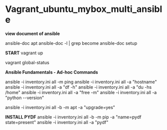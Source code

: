 # Vagrant_ubuntu_mybox_multi_ansible


**view document of ansible**

ansible-doc apt
ansible-doc -l | grep become
ansible-doc setup



**START**
vagrant up

vagrant global-status

**Ansible Fundamentals - Ad-hoc Commands**

ansible -i inventory.ini all -m ping
ansible -i inventory.ini all -a "hostname"
ansible -i inventory.ini all -a "df -h"
ansible -i inventory.ini all -a "du -hs /home"
ansible -i inventory.ini all -a "free -m"
ansible -i inventory.ini all -a "python --version"

ansible -i inventory.ini all -b -m apt -a "upgrade=yes"


**INSTALL PYDF**
ansible -i inventory.ini all -b -m pip -a "name=pydf state=present"
ansible -i inventory.ini all -a "pydf"
